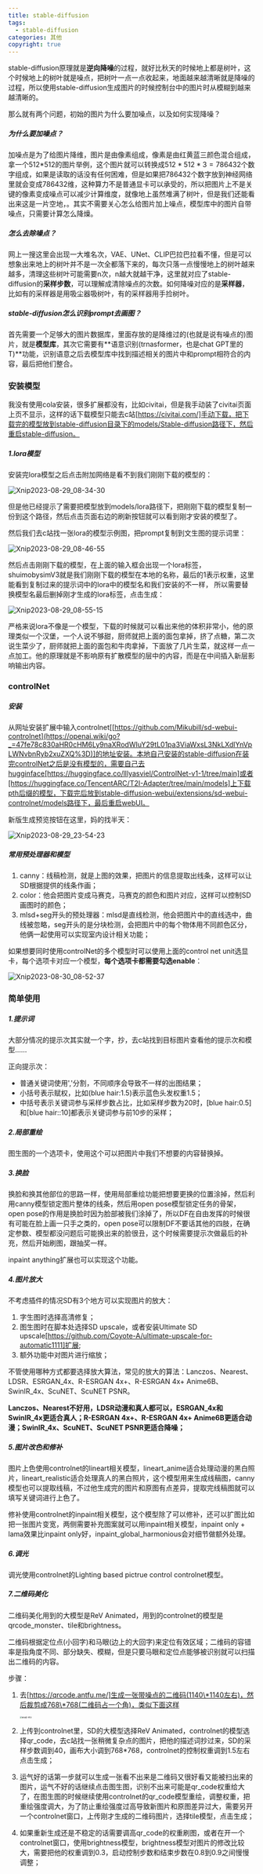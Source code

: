```yaml
---
title: stable-diffusion
tags:
  - stable-diffusion
categories: 其他
copyright: true
---
```


stable-diffusion原理就是**逆向降噪**的过程，就好比秋天的时候地上都是树叶，这个时候地上的树叶就是噪点，把树叶一点一点收起来，地面越来越清晰就是降噪的过程，所以使用stable-diffusion生成图片的时候控制台中的图片时从模糊到越来越清晰的。

那么就有两个问题，初始的图片为什么要加噪点，以及如何实现降噪？

##### 为什么要加噪点？

加噪点是为了给图片降维，图片是由像素组成，像素是由红黄蓝三颜色混合组成，拿一个512\*512的图片举例，这个图片就可以转换成$512*512*3=786432$个数字组成，如果是读取的话没有任何困难，但是如果把786432个数字放到神经网络里就会变成786432维，这种算力不是普通显卡可以承受的，所以把图片上不是关键的像素变成噪点可以减少计算维度，就像地上虽然堆满了树叶，但是我们还能看出来这是一片空地，。其实不需要关心怎么给图片加上噪点，模型库中的图片自带噪点，只需要计算怎么降燥。

##### 怎么去除噪点？

网上一搜这里会出现一大堆名次，VAE、UNet、CLIP巴拉巴拉看不懂，但是可以想象出来地上的树叶并不是一次全都落下来的，每次只落一点慢慢地上的树叶越来越多，清理这些树叶可能需要n次，n越大就越干净，这里就对应了stable-diffusion的**采样步数**，可以理解成清除噪点的次数。如何降噪对应的是**采样器**，比如有的采样器是用吸尘器吸树叶，有的采样器用手捡树叶。

##### stable-diffusion怎么识别prompt去画图？

首先需要一个足够大的图片数据库，里面存放的是降维过的(也就是说有噪点的)图片，就是**模型库**，其次它需要有**语意识别(trnasformer，也是chat GPT里的T)**功能，识别语意之后去模型库中找到描述相关的图片中和prompt相符合的内容，最后把他们整合。

### 安装模型

我没有使用cola安装，很多扩展都没有，比如civitai，但是我手动装了civitai页面上页不显示，这样的话下载模型只能去c站[https://civitai.com/]手动下载，把下载完的模型放到stable-diffusion目录下的models/Stable-diffusion路径下，然后重启stable-diffusion。

##### 1.lora模型

安装完lora模型之后点击附加网络是看不到我们刚刚下载的模型的：

![Xnip2023-08-29_08-34-30](https://raw.githubusercontent.com/wangxiaohong123/p-bed/main/uPic/Xnip2023-08-29_08-34-30.png)

但是他已经提示了需要把模型放到models/lora路径下，把刚刚下载的模型复制一份到这个路径，然后点击页面右边的刷新按钮就可以看到刚才安装的模型了。

然后我们去c站找一张lora的模型示例图，把prompt复制到文生图的提示词里：

![Xnip2023-08-29_08-46-55](https://raw.githubusercontent.com/wangxiaohong123/p-bed/main/uPic/Xnip2023-08-29_08-46-55.png)

然后点击刚刚下载的模型，在上面的输入框会出现一个lora标签，shuimobysimV3就是我们刚刚下载的模型在本地的名称，最后的1表示权重，这里能看到复制过来的提示词中的lora中的模型名和我们安装的不一样， 所以需要替换模型名最后删掉刚才生成的lora标签，点击生成：

![Xnip2023-08-29_08-55-15](https://raw.githubusercontent.com/wangxiaohong123/p-bed/main/uPic/Xnip2023-08-29_08-55-15.png)

严格来说lora不像是一个模型，下载的时候就可以看出来他的体积非常小，他的原理类似一个汉堡，一个人说不够甜，厨师就把上面的面包拿掉，挤了点糖，第二次说生菜少了，厨师就把上面的面包和牛肉拿掉，下面放了几片生菜，就这样一点一点加工。他的原理就是不影响原有扩散模型的层中的内容，而是在中间插入新层影响输出内容。

### controlNet

##### 安装

从网址安装扩展中输入controlnet[[https://github.com/Mikubill/sd-webui-controlnet](https://openai.wiki/go?_=47fe78c830aHR0cHM6Ly9naXRodWIuY29tL01pa3ViaWxsL3NkLXdlYnVpLWNvbnRyb2xuZXQ%3D)]的地址安装。本地自己安装的stable-diffusion在装完controlNet之后是没有模型的，需要自己去hugginface[https://huggingface.co/lllyasviel/ControlNet-v1-1/tree/main]或者[https://huggingface.co/TencentARC/T2I-Adapter/tree/main/models]上下载pth后缀的模型，下载完后放到stable-diffusion-webui/extensions/sd-webui-controlnet/models路径下，最后重启webUI。

新版生成预览按钮在这里，妈的找半天：

![Xnip2023-08-29_23-54-23](https://raw.githubusercontent.com/wangxiaohong123/p-bed/main/uPic/Xnip2023-08-29_23-54-23.png)

##### 常用预处理器和模型

1.   canny：线稿检测，就是上图的效果，把图片的信息提取出线条，这样可以让SD根据提供的线条作画；
2.   color：他会把图片变成马赛克，马赛克的颜色和图片对应，这样可以控制SD画图时的颜色；
3.   mlsd+seg开头的预处理器：mlsd是直线检测，他会把图片中的直线选中，曲线被忽略，seg开头的是分块检测，会把图片中的每个物体用不同颜色区分，他俩一起使用可以实现室内设计相关功能；

如果想要同时使用controlNet的多个模型时可以使用上面的control net unit选显卡，每个选项卡对应一个模型，**每个选项卡都需要勾选enable**：

![Xnip2023-08-30_08-52-37](https://raw.githubusercontent.com/wangxiaohong123/p-bed/main/uPic/Xnip2023-08-30_08-52-37.png)

### 简单使用

##### 1.提示词

大部分情况的提示次其实就一个字，抄，去c站找到目标图片查看他的提示次和模型……

正向提示次：

*   普通关键词使用','分割，不同顺序会导致不一样的出图结果；
*   小括号表示赋权，比如(blue hair:1.5)表示蓝色头发权重1.5；
*   中括号表示关键词参与采样步数占比，比如采样步数为20时，[blue hair:0.5]和[blue hair::10]都表示关键词参与前10步的采样；

##### 2.局部重绘

图生图的一个选项卡，使用这个可以把图片中我们不想要的内容替换掉。

##### 3.换脸

换脸和换其他部位的思路一样，使用局部重绘功能把想要更换的位置涂掉，然后利用canny模型锁定图片整体的线条，然后用open pose模型锁定任务的骨架，open pose的作用是换脸时因为脸部被我们涂掉了，所以DF在自由发挥的时候很有可能在脸上画一只手之类的，open pose可以限制DF不要话其他的四肢，在确定参数、模型都没问题后可能换出来的脸很丑，这个时候需要提示次做最后的补充，然后开始刷图，跟抽奖一样。

inpaint anything扩展也可以实现这个功能。

##### 4.图片放大

不考虑插件的情况SD有3个地方可以实现图片的放大：

1.   字生图时选择高清修复；
2.   图生图时在脚本处选择SD upscale，或者安装Ultimate SD upscale[https://github.com/Coyote-A/ultimate-upscale-for-automatic1111]扩展;
3.   额外功能中对图片进行缩放；

不管使用哪种方式都要选择放大算法，常见的放大的算法：Lanczos、Nearest、LDSR、ESRGAN_4x、R-ESRGAN 4x+、R-ESRGAN 4x+ Anime6B、SwinIR_4x、ScuNET、ScuNET PSNR。

**Lanczos、Nearest不好用，LDSR动漫和真人都可以，ESRGAN_4x和SwinIR_4x更适合真人；R-ESRGAN 4x+、R-ESRGAN 4x+ Anime6B更适合动漫；SwinIR_4x、ScuNET、ScuNET PSNR更适合降噪；**

##### 5.图片改色和修补

图片上色使用controlnet的lineart相关模型，lineart_anime适合处理动漫的黑白照片，lineart_realistic适合处理真人的黑白照片，这个模型用来生成线稿图，canny模型也可以提取线稿，不过他生成完的图片和原图有点差异，提取完线稿图就可以填写关键词进行上色了。

修补使用controlnet的inpaint相关模型，这个模型除了可以修补，还可以扩图比如把一张图片变宽，两侧需要补充图案就可以用inpaint相关模型，inpaint only + lama效果比inpaint only好，inpaint_global_harmonious会对细节做额外处理。

##### 6.调光

调光使用controlnet的Lighting based pictrue control controlnet模型。

##### 7.二维码美化

二维码美化用到的大模型是ReV Animated，用到的controlnet的模型是qrcode_monster、tile和brightness。

二维码根据定位点(小回字)和马眼(边上的大回字)来定位有效区域；二维码的容错率是指角度不同、部分缺失、模糊，但是只要马眼和定位点能够被识别就可以扫描出二维码的内容。

步骤：

1.   去[https://qrcode.antfu.me/]生成一张带噪点的二维码(1140\*1140左右)，然后裁剪成768\*768(二维码占一个角)，类似下面这样

     <img src="https://raw.githubusercontent.com/wangxiaohong123/p-bed/main/uPic/未标题-1 拷贝.png" alt="未标题-1拷贝" style="zoom:25%;" />

2.   上传到controlnet里，SD的大模型选择ReV Animated，controlnet的模型选择qr_code，去c站找一张稍微复杂点的图片，把他的描述词抄过来，SD的采样步数调到40，画布大小调到768\*768，controlnet的控制权重调到1.5左右点击生成；

3.   运气好的话第一步就可以生成一张看不出来是二维码又很好看又能被扫出来的图片，运气不好的话继续点击图生图，识别不出来可能是qr_code权重给大了，在图生图的时候继续使用controlnet的qr_code模型重绘，调整权重，把重绘强度调大，为了防止重绘强度过高导致新图片和原图差异过大，需要另开一个controlnet窗口，上传刚才生成的二维码图片，选择tile模型，点击生成；

4.   如果重新生成还是不稳定的话需要调高qr_code的权重刷图，或者在开一个controlnet窗口，使用brightness模型，brightness模型对图片的修改比较大，需要把他的权重调到0.3，启动控制步数和结束步数在0.8到0.9之间慢慢调整；